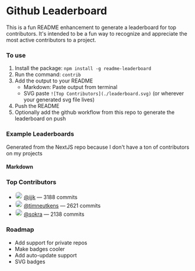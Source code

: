# Github Leaderboard

This is a fun README enhancement to generate a leaderboard for top contributors. It's intended to be a fun way to recognize and appreciate the most active contributors to a project.

### To use

1. Install the package: `npm install -g readme-leaderboard`
2. Run the command: `contrib`
3. Add the output to your README
   * Markdown: Paste output from terminal
   * SVG paste `![Top Contributors](./leaderboard.svg)` (or wherever your generated svg file lives)
4. Push the README
5. Optionally add the github workflow from this repo to generate the leaderboard on push

### Example Leaderboards

Generated from the NextJS repo because I don't have a ton of contributors on my projects

#### Markdown

### Top Contributors

- <img src="https://github.com/ijjk.png?size=20" width="20" height="20" style="border-radius:50%" /> [@ijjk](https://github.com/ijjk) — 3188 commits
- <img src="https://github.com/timneutkens.png?size=20" width="20" height="20" style="border-radius:50%" /> [@timneutkens](https://github.com/timneutkens) — 2621 commits
- <img src="https://github.com/sokra.png?size=20" width="20" height="20" style="border-radius:50%" /> [@sokra](https://github.com/sokra) — 2138 commits


### Roadmap

- Add support for private repos
- Make badges cooler
- Add auto-update support
- SVG badges